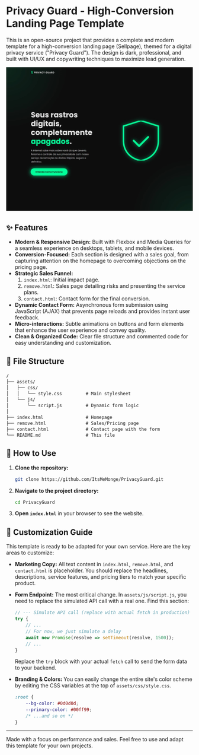 # Privacy Guard - High-Conversion Landing Page Template

This is an open-source project that provides a complete and modern template for a high-conversion landing page (Sellpage), themed for a digital privacy service ("Privacy Guard"). The design is dark, professional, and built with UI/UX and copywriting techniques to maximize lead generation.

![Homepage Screenshot](img/index.png)

## ✨ Features

- **Modern & Responsive Design:** Built with Flexbox and Media Queries for a seamless experience on desktops, tablets, and mobile devices.
- **Conversion-Focused:** Each section is designed with a sales goal, from capturing attention on the homepage to overcoming objections on the pricing page.
- **Strategic Sales Funnel:**
    1.  `index.html`: Initial impact page.
    2.  `remove.html`: Sales page detailing risks and presenting the service plans.
    3.  `contact.html`: Contact form for the final conversion.
- **Dynamic Contact Form:** Asynchronous form submission using JavaScript (AJAX) that prevents page reloads and provides instant user feedback.
- **Micro-interactions:** Subtle animations on buttons and form elements that enhance the user experience and convey quality.
- **Clean & Organized Code:** Clear file structure and commented code for easy understanding and customization.

## 📂 File Structure

```
/
├── assets/
│   ├── css/
│   │   └── style.css         # Main stylesheet
│   └── js/
│       └── script.js         # Dynamic form logic
│
├── index.html                # Homepage
├── remove.html               # Sales/Pricing page
├── contact.html              # Contact page with the form
└── README.md                 # This file
```

## 🚀 How to Use

1.  **Clone the repository:**
    ```bash
    git clone https://github.com/ItsMeMonge/PrivacyGuard.git
    ```
2.  **Navigate to the project directory:**
    ```bash
    cd PrivacyGuard
    ```
3.  **Open `index.html`** in your browser to see the website.

## 🎨 Customization Guide

This template is ready to be adapted for your own service. Here are the key areas to customize:

-   **Marketing Copy:** All text content in `index.html`, `remove.html`, and `contact.html` is placeholder. You should replace the headlines, descriptions, service features, and pricing tiers to match your specific product.

-   **Form Endpoint:** The most critical change. In `assets/js/script.js`, you need to replace the simulated API call with a real one. Find this section:

    ```javascript
    // --- Simulate API call (replace with actual fetch in production) ---
    try {
        // ...
        // For now, we just simulate a delay
        await new Promise(resolve => setTimeout(resolve, 1500));
        // ...
    } 
    ```
    
    Replace the `try` block with your actual `fetch` call to send the form data to your backend.

-   **Branding & Colors:** You can easily change the entire site's color scheme by editing the CSS variables at the top of `assets/css/style.css`.

    ```css
    :root {
        --bg-color: #0d0d0d;
        --primary-color: #00ff99;
        /* ...and so on */
    }
    ```

---

Made with a focus on performance and sales. Feel free to use and adapt this template for your own projects. 